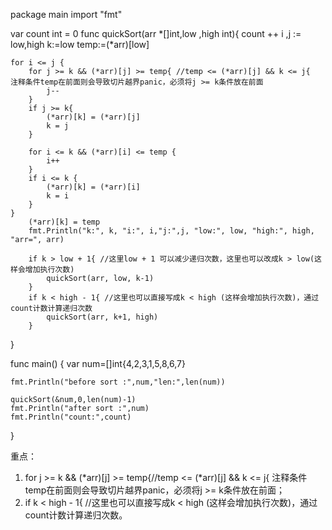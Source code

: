 package main
import "fmt"

var count int = 0
func quickSort(arr *[]int,low ,high int){
	count ++
	i ,j := low,high
	k:=low
	temp:=(*arr)[low]

	for i <= j {
		for j >= k && (*arr)[j] >= temp{ //temp <= (*arr)[j] && k <= j{  注释条件temp在前面则会导致切片越界panic，必须将j >= k条件放在前面
			j--
		}
		if j >= k{
			(*arr)[k] = (*arr)[j]
			k = j
		}

		for i <= k && (*arr)[i] <= temp {
			i++
		}
		if i <= k {
			(*arr)[k] = (*arr)[i]
			k = i
		}
	}
		(*arr)[k] = temp
		fmt.Println("k:", k, "i:", i,"j:",j, "low:", low, "high:", high, "arr=", arr)

		if k > low + 1{ //这里low + 1 可以减少递归次数，这里也可以改成k > low(这样会增加执行次数) 
			quickSort(arr, low, k-1)
		}
		if k < high - 1{ //这里也可以直接写成k < high (这样会增加执行次数)，通过count计数计算递归次数
			quickSort(arr, k+1, high)
		}
}

func main() {
	var num=[]int{4,2,3,1,5,8,6,7}

	fmt.Println("before sort :",num,"len:",len(num))

	quickSort(&num,0,len(num)-1)
	fmt.Println("after sort :",num)
	fmt.Println("count:",count)
}

重点：
1. for j >= k && (*arr)[j] >= temp{//temp <= (*arr)[j] && k <= j{  注释条件temp在前面则会导致切片越界panic，必须将j >= k条件放在前面；
2. if k < high - 1{ //这里也可以直接写成k < high (这样会增加执行次数)，通过count计数计算递归次数。
